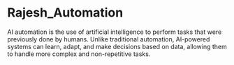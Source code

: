 # Rajesh_Automation
AI automation is the use of artificial intelligence to perform tasks that were previously done by humans. Unlike traditional automation, AI-powered systems can learn, adapt, and make decisions based on data, allowing them to handle more complex and non-repetitive tasks.
